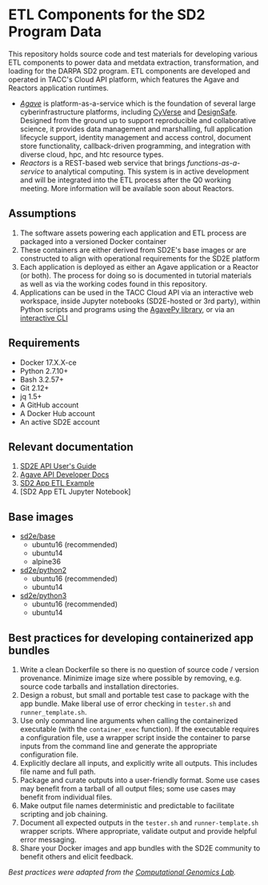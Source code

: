 # ETL Components for the SD2 Program Data

This repository holds source code and test materials for developing various ETL components to power data and metdata extraction, transformation, and loading for the DARPA SD2 program. ETL components are developed and operated in TACC's Cloud API platform, which features the Agave and Reactors application runtimes. 

* *[Agave][1]* is platform-as-a-service which is the foundation of several large cyberinfrastructure platforms, including [CyVerse][2] and [DesignSafe][3]. Designed from the ground up to support reproducible and collaborative science, it provides data management and marshalling, full application lifecycle support, identity management and access control, document store functionality, callback-driven programming, and integration with diverse cloud, hpc, and htc resource types. 
* *Reactors* is a REST-based web service that brings _functions-as-a-service_ to analytical computing. This system is in active development and will be integrated into the ETL process after the Q0 working meeting. More information will be available soon about Reactors. 

## Assumptions

1. The software assets powering each application and ETL process are packaged into a versioned Docker container
2. These containers are either derived from SD2E's base images or are constructed to align with operational requirements for the SD2E platform
3. Each application is deployed as either an Agave application or a Reactor (or both). The process for doing so is documented in tutorial materials as well as via the working codes found in this repository.
4. Applications can be used in the TACC Cloud API via an interactive web workspace, inside Jupyter notebooks (SD2E-hosted or 3rd party), within Python scripts and programs using the [AgavePy library][4], or via an [interactive CLI][5]

## Requirements

* Docker 17.X.X-ce
* Python 2.7.10+
* Bash 3.2.57+
* Git 2.12+
* jq 1.5+
* A GitHub account
* A Docker Hub account
* An active SD2E account

## Relevant documentation

1. [SD2E API User's Guide][8]
2. [Agave API Developer Docs][1]
3. [SD2 App ETL Example](sd2-app-etl.md)
4. [SD2 App ETL Jupyter Notebook]

## Base images

* [sd2e/base][6] 
    * ubuntu16 (recommended)
    * ubuntu14
    * alpine36
* [sd2e/python2][7] 
    * ubuntu16 (recommended)
    * ubuntu14
* [sd2e/python3][9]
    * ubuntu16 (recommended)
    * ubuntu14

## Best practices for developing containerized app bundles

1. Write a clean Dockerfile so there is no question of source code / version provenance. Minimize image size where possible by removing, e.g. source code tarballs and installation directories.
2. Design a robust, but small and portable test case to package with the app bundle. Make liberal use of error checking in `tester.sh` and `runner_template.sh`.
3. Use only command line arguments when calling the containerized executable (with the `container_exec` function). If the executable requires a configuration file, use a wrapper script inside the container to parse inputs from the command line and generate the appropriate configuration file.
4. Explicitly declare all inputs, and explicitly write all outputs. This includes file name and full path.
5. Package and curate outputs into a user-friendly format. Some use cases may benefit from a tarball of all output files; some use cases may benefit from individual files.
6. Make output file names deterministic and predictable to facilitate scripting and job chaining.
7. Document all expected outputs in the `tester.sh` and `runner-template.sh` wrapper scripts. Where appropriate, validate output and provide helpful error messaging.
8. Share your Docker images and app bundles with the SD2E community to benefit others and elicit feedback.

*Best practices were adapted from the [Computational Genomics Lab][10].*

[1]: http://developer.agaveapi.co/
[2]: https://cyverse.org/
[3]: https://www.designsafe-ci.org/
[4]: https://pypi.python.org/pypi/agavepy/
[5]: https://github.com/SD2E/sd2e-cli/#overview
[6]: https://hub.docker.com/r/sd2e/base/
[7]: https://hub.docker.com/r/sd2e/python2/
[8]: https://sd2e.github.io/api-user-guide/
[9]: https://hub.docker.com/r/sd2e/python3/
[10]: https://toil.readthedocs.io/en/3.12.0/developingWorkflows/developing.html#best-practices-for-dockerizing-toil-workflows
